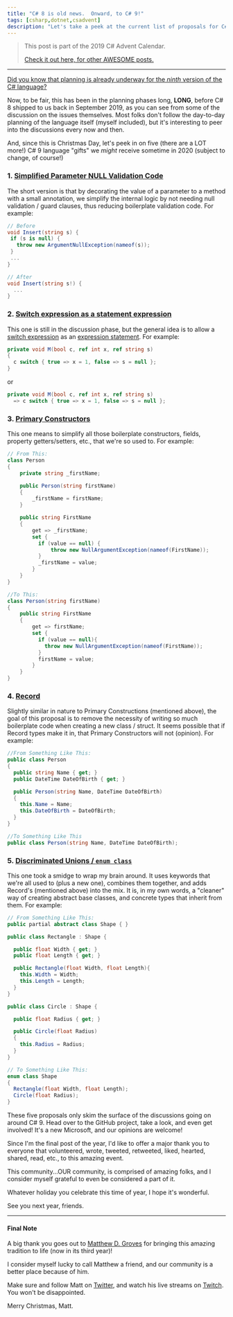 ```yaml
---
title: "C# 8 is old news.  Onward, to C# 9!"
tags: [csharp,dotnet,csadvent]
description: "Let's take a peek at the current list of proposals for C# 9!"
---
```


> This post is part of the 2019 C# Advent Calendar.  
>
> [Check it out here, for other AWESOME posts.](http://csadvent.christmas)

---

[Did you know that planning is already underway for the *ninth* version of the C# language?](https://github.com/dotnet/csharplang/milestone/15)

Now, to be fair, this has been in the planning phases long, **LONG**, before C# 8 shipped to us back in September 2019, as you can see from some of the discussion on the issues themselves.  Most folks don't follow the day-to-day planning of the language itself (myself included), but it's interesting to peer into the discussions every now and then.

And, since this is Christmas Day, let's peek in on five (there are a LOT more!) C# 9 language "gifts" we *might* receive sometime in 2020 (subject to change, of course!)

### 1. [Simplified Parameter NULL Validation Code](https://github.com/dotnet/csharplang/issues/2145)

The short version is that by decorating the value of a parameter to a method with a small annotation, we simplify the internal logic by not needing null validation / guard clauses, thus reducing boilerplate validation code.  For example:

```csharp
// Before
void Insert(string s) {
 if (s is null) {
   throw new ArgumentNullException(nameof(s));
 }
 ...
}

// After
void Insert(string s!) {
  ...
}
```

### 2. [Switch expression as a statement expression](https://github.com/dotnet/csharplang/issues/2632)

This one is still in the discussion phase, but the general idea is to allow a [switch expression](https://docs.microsoft.com/en-us/dotnet/csharp/programming-guide/statements-expressions-operators/expression-bodied-members) as an [expression statement](https://docs.microsoft.com/en-us/dotnet/csharp/programming-guide/statements-expressions-operators/expression-bodied-members). For example:

```csharp
private void M(bool c, ref int x, ref string s)
{
  c switch { true => x = 1, false => s = null };
}
```

or

```csharp
private void M(bool c, ref int x, ref string s)
  => c switch { true => x = 1, false => s = null };
```

### 3. [Primary Constructors](https://github.com/dotnet/csharplang/issues/2691)

This one means to simplify all those boilerplate constructors, fields, property getters/setters, etc., that we're so used to. For example:

```csharp
// From This:
class Person
{
    private string _firstName;

    public Person(string firstName)
    {
        _firstName = firstName;
    }

    public string FirstName
    {
        get => _firstName;
        set {
          if (value == null) {
              throw new NullArgumentException(nameof(FirstName)); 
          }
          _firstName = value;
        }
    }
}

//To This:
class Person(string firstName)
{
    public string FirstName
    {
        get => firstName;
        set {
          if (value == null){
            throw new NullArgumentException(nameof(FirstName));
          }
          firstName = value;
        }
    }
}
```

### 4. [Record](https://github.com/dotnet/csharplang/issues/39)

Slightly similar in nature to Primary Constructions (mentioned above), the goal of this proposal is to remove the necessity of writing so much boilerplate code when creating a new class / struct. It seems possible that if Record types make it in, that Primary Constructors will not (opinion). For example:

```csharp
//From Something Like This:
public class Person
{
  public string Name { get; }
  public DateTime DateOfBirth { get; }

  public Person(string Name, DateTime DateOfBirth)
  {
    this.Name = Name;
    this.DateOfBirth = DateOfBirth;
  }
}

//To Something Like This
public class Person(string Name, DateTime DateOfBirth);
```

### 5. [Discriminated Unions / `enum class`](https://github.com/dotnet/csharplang/blob/master/proposals/discriminated-unions.md)

This one took a smidge to wrap my brain around.  It uses keywords that we're all used to (plus a new one), combines them together, and adds Record's (mentioned above) into the mix.  It is, in my own words, a "cleaner" way of creating abstract base classes, and concrete types that inherit from them.  For example:

```csharp
// From Something Like This:
public partial abstract class Shape { }

public class Rectangle : Shape {

  public float Width { get; }
  public float Length { get; }

  public Rectangle(float Width, float Length){
    this.Width = Width;
    this.Length = Length;
  }
}

public class Circle : Shape {

  public float Radius { get; }

  public Circle(float Radius)
  {
    this.Radius = Radius;
  }
}

// To Something Like This:
enum class Shape
{
  Rectangle(float Width, float Length);
  Circle(float Radius);
}
```

These five proposals only skim the surface of the discussions going on around C# 9.  Head over to the GitHub project, take a look, and even get involved!  It's a new Microsoft, and our opinions are welcome!

Since I'm the final post of the year, I'd like to offer a major thank you to everyone that volunteered, wrote, tweeted, retweeted, liked, hearted, shared, read, etc., to this amazing event.  

This community...OUR community, is comprised of amazing folks, and I consider myself grateful to even be considered a part of it.  

Whatever holiday you celebrate this time of year, I hope it's wonderful.

See you next year, friends.

---

#### Final Note

A big thank you goes out to [Matthew D. Groves](https://www.twitter.com/mgroves) for bringing this amazing tradition to life (now in its third year)!

I consider myself lucky to call Matthew a friend, and our community is a better place because of him.

Make sure and follow Matt on [Twitter](https://www.twitter.com/mgroves), and watch his live streams on [Twitch](https://www.twitch.tv/matthewdgroves). You won't be disappointed.

Merry Christmas, Matt.

